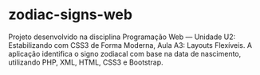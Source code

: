 # zodiac-signs-web
Projeto desenvolvido na disciplina Programação Web — Unidade U2: Estabilizando com CSS3 de Forma Moderna, Aula A3: Layouts Flexíveis. A aplicação identifica o signo zodiacal com base na data de nascimento, utilizando PHP, XML, HTML, CSS3 e Bootstrap.
